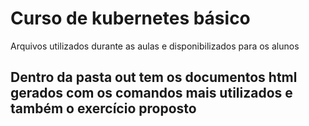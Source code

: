# Curso de kubernetes básico
Arquivos utilizados durante as aulas e disponibilizados para os alunos

## Dentro da pasta out tem os documentos html gerados com os comandos mais utilizados e também o exercício proposto
